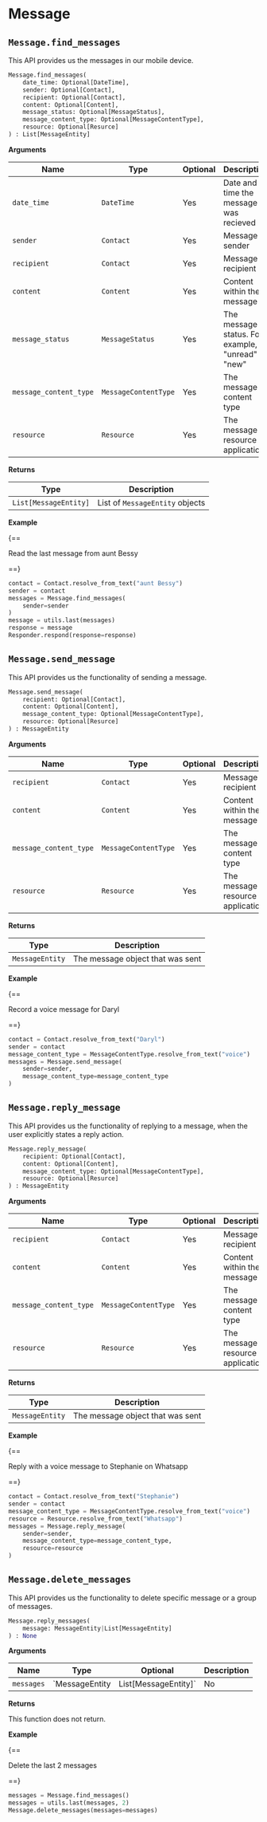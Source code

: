 # Message

## `Message.find_messages`

This API provides us the messages in our mobile device.

``` py
Message.find_messages(
    date_time: Optional[DateTime],
    sender: Optional[Contact],
    recipient: Optional[Contact],
    content: Optional[Content],
    message_status: Optional[MessageStatus],
    message_content_type: Optional[MessageContentType],
    resource: Optional[Resurce]
) : List[MessageEntity]
```

**Arguments**

| Name          | Type          | Optional  | Description                              |
| ------------- | --------------| --------- | ---------------------------------------- |
| `date_time`        | `DateTime`  | Yes        | Date and time the message was recieved        |
| `sender`        | `Contact`  | Yes        | Message sender        |
| `recipient`        | `Contact`  | Yes        | Message recipient        |
| `content`        | `Content`  | Yes        | Content within the message        |
| `message_status`        | `MessageStatus`  | Yes        | The message status. For example, "unread" or "new" |
| `message_content_type`        | `MessageContentType`  | Yes        | The message content type |
| `resource`        | `Resource`  | Yes        | The message resource application |

**Returns**

| Type          | Description       |
| ------------- | ----------------- |
| `List[MessageEntity]`    | List of `MessageEntity` objects |

**Example**

{==

Read the last message from aunt Bessy

==}

``` py
contact = Contact.resolve_from_text("aunt Bessy")
sender = contact
messages = Message.find_messages(
    sender=sender
)
message = utils.last(messages)
response = message
Responder.respond(response=response)
```

## `Message.send_message`

This API provides us the functionality of sending a message.

``` py
Message.send_message(
    recipient: Optional[Contact],
    content: Optional[Content],
    message_content_type: Optional[MessageContentType],
    resource: Optional[Resurce]
) : MessageEntity
```

**Arguments**

| Name          | Type          | Optional  | Description                              |
| ------------- | --------------| --------- | ---------------------------------------- |
| `recipient`        | `Contact`  | Yes        | Message recipient        |
| `content`        | `Content`  | Yes        | Content within the message        |
| `message_content_type`        | `MessageContentType`  | Yes        | The message content type |
| `resource`        | `Resource`  | Yes        | The message resource application |

**Returns**

| Type          | Description       |
| ------------- | ----------------- |
| `MessageEntity`    | The message object that was sent |

**Example**

{==

Record a voice message for Daryl

==}

``` py
contact = Contact.resolve_from_text("Daryl")
sender = contact
message_content_type = MessageContentType.resolve_from_text("voice")
messages = Message.send_message(
    sender=sender,
    message_content_type=message_content_type
)
```

## `Message.reply_message`

This API provides us the functionality of replying to a message, when the user explicitly states a reply action.

``` py
Message.reply_message(
    recipient: Optional[Contact],
    content: Optional[Content],
    message_content_type: Optional[MessageContentType],
    resource: Optional[Resurce]
) : MessageEntity
```

**Arguments**

| Name          | Type          | Optional  | Description                              |
| ------------- | --------------| --------- | ---------------------------------------- |
| `recipient`        | `Contact`  | Yes        | Message recipient        |
| `content`        | `Content`  | Yes        | Content within the message        |
| `message_content_type`        | `MessageContentType`  | Yes        | The message content type |
| `resource`        | `Resource`  | Yes        | The message resource application |

**Returns**

| Type          | Description       |
| ------------- | ----------------- |
| `MessageEntity`    | The message object that was sent |

**Example**

{==

Reply with a voice message to Stephanie on Whatsapp

==}

``` py
contact = Contact.resolve_from_text("Stephanie")
sender = contact
message_content_type = MessageContentType.resolve_from_text("voice")
resource = Resource.resolve_from_text("Whatsapp")
messages = Message.reply_message(
    sender=sender,
    message_content_type=message_content_type,
    resource=resource
)
```

## `Message.delete_messages`

This API provides us the functionality to delete specific message or a group of messages.

``` py
Message.reply_messages(
    message: MessageEntity|List[MessageEntity]
) : None
```

**Arguments**

| Name          | Type          | Optional  | Description                              |
| ------------- | --------------| --------- | ---------------------------------------- |
| `messages`        | `MessageEntity|List[MessageEntity]`  | No        | A specific message or a list of messages to delete      |

**Returns**

This function does not return.

**Example**

{==

Delete the last 2 messages

==}

``` py
messages = Message.find_messages()
messages = utils.last(messages, 2)
Message.delete_messages(messages=messages)
```
